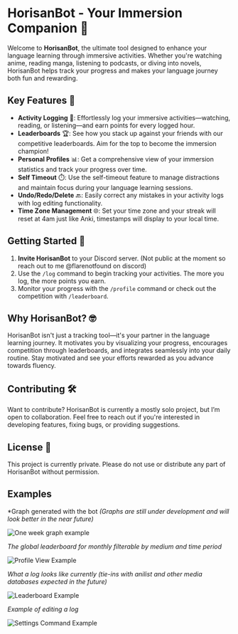 # HorisanBot - Your Immersion Companion 🌊

Welcome to **HorisanBot**, the ultimate tool designed to enhance your language learning through immersive activities. Whether you're watching anime, reading manga, listening to podcasts, or diving into novels, HorisanBot helps track your progress and makes your language journey both fun and rewarding.

## Key Features 🌟

- **Activity Logging** 📝: Effortlessly log your immersive activities—watching, reading, or listening—and earn points for every logged hour.
- **Leaderboards** 🏆: See how you stack up against your friends with our competitive leaderboards. Aim for the top to become the immersion champion!
- **Personal Profiles** 📊: Get a comprehensive view of your immersion statistics and track your progress over time.
- **Self Timeout** ⏱️: Use the self-timeout feature to manage distractions and maintain focus during your language learning sessions.
- **Undo/Redo/Delete** 🔙: Easily correct any mistakes in your activity logs with log editing functionality.
- **Time Zone Management** 🌐: Set your time zone and your streak will reset at 4am just like Anki, timestamps will display to your local time.

## Getting Started 🚀

1. **Invite HorisanBot** to your Discord server. (Not public at the moment so reach out to me @flarenotfound on discord)
2. Use the `/log` command to begin tracking your activities. The more you log, the more points you earn.
3. Monitor your progress with the `/profile` command or check out the competition with `/leaderboard`.

## Why HorisanBot? 🤓

HorisanBot isn't just a tracking tool—it's your partner in the language learning journey. It motivates you by visualizing your progress, encourages competition through leaderboards, and integrates seamlessly into your daily routine. Stay motivated and see your efforts rewarded as you advance towards fluency.

## Contributing 🛠️

Want to contribute? HorisanBot is currently a mostly solo project, but I’m open to collaboration. Feel free to reach out if you're interested in developing features, fixing bugs, or providing suggestions.

## License 📜

This project is currently private. Please do not use or distribute any part of HorisanBot without permission.

## Examples

*Graph generated with the bot *(Graphs are still under development and will look better in the near future)*

![One week graph example](https://github.com/user-attachments/assets/8208d175-d1b3-4774-afca-f8bcebe9fb7d)

*The global leaderboard for monthly filterable by medium and time period*

![Profile View Example](https://github.com/user-attachments/assets/f77be04e-dd98-49e4-b4c7-09885cb90431)

*What a log looks like currently (tie-ins with anilist and other media databases expected in the future)*

![Leaderboard Example](https://github.com/user-attachments/assets/c372e3da-4d73-428a-831a-c0016ca4bba9)

*Example of editing a log*

![Settings Command Example](https://github.com/user-attachments/assets/8b9e4a09-9fec-4cde-8d02-5806c3a327b0)


